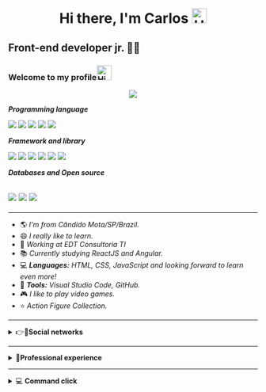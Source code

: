 <h1 align="center">Hi there, I'm Carlos <img alt="Hi There!" width="30px" src="https://camo.githubusercontent.com/35d3d11359a49bf12aebb834cc13fd81b95eff4e/68747470733a2f2f6d656469612e67697068792e636f6d2f6d656469612f6876524a434c467a6361737252346961377a2f67697068792e676966"/></h1>

## Front-end developer jr. 👨‍💻

<h3 align="left">Welcome to my profile<img alt="Hi There!" width="30px" src="https://camo.githubusercontent.com/35d3d11359a49bf12aebb834cc13fd81b95eff4e/68747470733a2f2f6d656469612e67697068792e636f6d2f6d656469612f6876524a434c467a6361737252346961377a2f67697068792e676966"/></h3>

<p align='center'>
    <img src="https://gidigi.com/cdn/love.gif">
</p>


<b><i>Programming language</i></b>



<img src="https://img.shields.io/badge/javascript%20-%23F7DF1E.svg?&style=for-the-badge&logo=javascript&logoColor=%23323330" /> <img src="https://img.shields.io/badge/html5%20-%23E34F26.svg?&style=for-the-badge&logo=html5&logoColor=white" /> <img src="https://img.shields.io/badge/css3%20-%231572B6.svg?&style=for-the-badge&logo=css3&logoColor=white" />  <img src="https://img.shields.io/badge/typescript%20-%23007ACC.svg?&style=for-the-badge&logo=typescript&logoColor=white" /> <img src="https://img.shields.io/badge/PHP-777BB4?style=for-the-badge&logo=php&logoColor=white" />




<b><i>Framework and library</i></b>
 
<img src="https://img.shields.io/badge/react%20-%2320232a.svg?&style=for-the-badge&logo=react&logoColor=%2361DAFB" /> <img src="https://img.shields.io/badge/react_native%20-%2320232a.svg?&style=for-the-badge&logo=react&logoColor=%2361DAFB" /> <img src="https://img.shields.io/badge/angular%20-%23DD0031.svg?&style=for-the-badge&logo=angular&logoColor=white" /> <img src="https://img.shields.io/badge/bootstrap%20-%23563D7C.svg?&style=for-the-badge&logo=bootstrap&logoColor=white" /> <img src="https://img.shields.io/badge/jquery%20-%230769AD.svg?&style=for-the-badge&logo=jquery&logoColor=white" /> <img src="https://img.shields.io/badge/redux%20-%23593d88.svg?&style=for-the-badge&logo=redux&logoColor=white" />



<b><i>Databases and Open source</i></b>

<img src="https://img.shields.io/badge/node.js%20-%2343853D.svg?&style=for-the-badge&logo=node.js&logoColor=white" /> <img src="https://img.shields.io/badge/postgres-%23316192.svg?&style=for-the-badge&logo=postgresql&logoColor=white" /> <img src="https://img.shields.io/badge/MongoDB-%234ea94b.svg?&style=for-the-badge&logo=mongodb&logoColor=white" />
-----------------------------------------------------------------------------------------------------------------------------------------------------------------------------
<!--  ![YOUR github stats](https://github-readme-stats.vercel.app/api?username=carlosinhani) <a href= "https://github.com/carlosinhani/github-readme-stats">
 <a><img src= "https://github-readme-stats.vercel.app/api/top-langs/?username=carlosinhani&layout=compact" /></a> -->
 
 <!-- <p align="center"><img align="center" src="https://github-readme-streak-stats.herokuapp.com/?user=carlosinhani&" alt="carlosinhani" /></p> --> 
 
    
    
    
    
----------------------------------------------------------------------------------------------------------------------------------------------------------------------------
 - 🌎 _I'm from Cândido Mota/SP/Brazil._
 - 😄 _I really like to learn._
 - 🏦 _Working at EDT Consultoria TI_
 - 📚 _Currently studying ReactJS and Angular._
 - 💻 **_Languages:_** _HTML, CSS, JavaScript and looking forward to learn even more!_
 - 🔧 **_Tools:_** _Visual Studio Code, GitHub._
 - 🎮 _I like to play video games._
 - ⭐ _Action Figure Collection._
----------------------------------------------------------------------------- 
 
 
    
<details>
    <summary>👉👨<b>Social networks</b> </summary>
    
-----------------------------------------------------------------------------    
   
[<img src="https://img.shields.io/badge/linkedin-%230077B5.svg?&style=for-the-badge&logo=linkedin&logoColor=white" />](https://www.linkedin.com/in//carlosrodrigoinhani/) [<img src ="https://img.shields.io/badge/facebook-%231877F2.svg?&style=for-the-badge&logo=facebook&logoColor=white"/>](https://www.facebook.com/carlosrodrigoinhani) [<img src ="https://img.shields.io/badge/messenger-00B2FF?&style=for-the-badge&logo=messenger&logoColor=white">](https://www.messenger.com/t/CarlosRodrigoInhani)

[<img src="https://img.shields.io/badge/Digital Innovation One-%23FF4500.svg?&style=for-the-badge&logo=DigitalInnovationOne&logoColor=white" />](https://web.digitalinnovation.one/users/carlos_inhani) <img src ="https://img.shields.io/badge/carlos.inhani@gmail.com-D14836?&style=for-the-badge&logo=gmail&logoColor=white">

<img src="https://img.shields.io/badge/(18)99654 7334-25D366?&style=for-the-badge&logo=whatsapp&logoColor=white" /> <img src="https://img.shields.io/badge/Carlos Rodrigo-2CA5E0?style=for-the-badge&logo=telegram&logoColor=white" />
       
## Sites 

[<img src ="https://img.shields.io/badge/Curriculum-100000?style=for-the-badge&logo=github&logoColor=white">](https://carlosinhani.github.io/curriculum/)
[<img src ="https://img.shields.io/badge/Buscador de Restaurantes%20-%2320232a.svg?&style=for-the-badge&logo=react&logoColor=%2361DAFB">](https://restaurantes-digital.netlify.app/)
    
</details>

    
-------------------------------------------------------
<details>
 
 <summary>🔨<b>Professional experience</b></summary>
 
    
 ### Experience
 -------------------------------------------------------
    
 [<img src="https://img.shields.io/badge/EDT Consultoria em TI-87CF3E?">]()
 - 🏦 _EDT Consultoria em TI Assis - São Paulo._   
    
 [<img src="https://img.shields.io/badge/FLEX SMART-87CF3E?">](https://flexsmart.com.br/)
 - 🏦 _Flex Smart Chapecó - Santa Catarina._
    
 --------------------------------------------------------   
 - 🔨 _Front-end Programmer Angular Development._
 - 👍 _Joined September / 2021_   
 --------------------------------------------------------   
 - 🔨 _Computer support technician._
 - 👍 _Joined February / 2021_
 - ✋ _Departure August / 2021._
--------------------------------------------------------  
[<img src="https://img.shields.io/badge/LIMA SOFTWARE-2e7eea?">](http://www.limasoftware.com.br/)
- 🏦 _Lima Software Cândido Mota - São Paulo._
--------------------------------------------------------       
- 🔨 _Software Vendor._
- 👍 _Joined September / 2017._
- ✋ _Departure March / 2018._
</details>

--------------------------------------------------------
<details>
 <summary> 💻 <b>Command click</b> </summary>


 # Lista de Comando para usar no Prompt de Comando. 👊 ✔️

### Instalando Expo.


**Estalação expo modo global:** npm install -g expo-cli exp 

**Criando um Projeto:** expo init nome do projeto

**Executar a aplicação:** expo start

---------------------------------------------------

### Instalando React. 

**Criando Projeto React:** 

**Estalação expo modo global:** npm install -g create-react-app
 
**Criando um projeto:** create-react-app meu-projeto 
 
**Executar a aplicação:** yarn start

### OBS: 
*No browsers React vai estar no* **_(localhost:3000)_** *apos ser executado*

---------------------------------------------------


### Instalando React Native.


**Instalar Chocolatey:** choco install -y nodejs.install openjdk8

**Instalar Android Studio:** ("https://developer.android.com/studio")
### Obs:
 Algumas configurações específicas que tem ser feitas dentro do Android studios recomendo ver a documentação ("https://reactnative.dev/docs/environment-setup")
 
**Instalar React Native cli modo global:** npm install -g react-native-cli
 
*Verificar a versão estalada:* *react-native -v*
 
**Criando um Projeto:** npx react-native init nome do projeto

**Executar a aplicação:** npx react-native start ou npx react-native run-android

-----------------------------------------------------------

### Instalando Angular.

**No momento a versão estavel do Angular 10.2.0**

**Instalar Angular modo global:** npm install -g @angular/cli@10.2.0

**Criando um projeto:** ng new nome do projeto

**Executar a aplicação:** ng serve

**Bootstrap para Angular. npm install ngx-bootstrap bootstrap --save

**Angular json.** 
"styles": [
   "../node_modules/bootstrap/dist/css/bootstrap.min.css",
   "styles.css"
],
 
**Código html Bootstrap 3.0.** 
("https://maxcdn.bootstrapcdn.com/bootstrap/3.3.7/css/bootstrap.min.css" rel="stylesheet")

**Código html Bootstrap 4.0.** 
("https://maxcdn.bootstrapcdn.com/bootstrap/4.0.0/css/bootstrap.min.css" rel="stylesheet")

### OBS: 
*No browsers Angular vai estar no* **_(localhost:4200)_** *apos ser executado*

--------------------------------------------------------------------------------

### Instalando json server.

**Instalar json server modo global:** npm install -g json-server 

_Após a instalação entre na pasta do projeto e execute._ 

**Executando json-server --watch db.json**  *_(obs: lugar do db é nome do seu arquivo json)_*

## OBS:

*No browsers json vai estar no* **_(localhost:3000)_** *apos ser executado*


    
</details>
